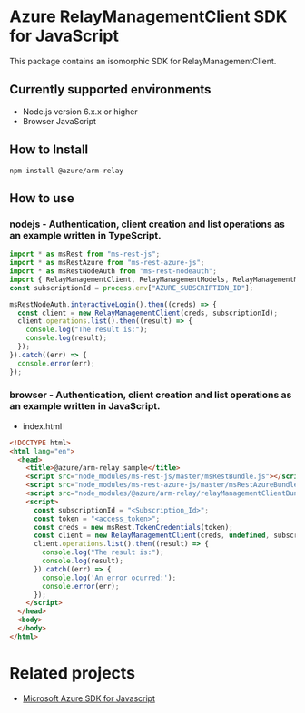 # Azure RelayManagementClient SDK for JavaScript
This package contains an isomorphic SDK for RelayManagementClient.

## Currently supported environments
- Node.js version 6.x.x or higher
- Browser JavaScript

## How to Install
```
npm install @azure/arm-relay
```


## How to use

### nodejs - Authentication, client creation and list operations as an example written in TypeScript.

```ts
import * as msRest from "ms-rest-js";
import * as msRestAzure from "ms-rest-azure-js";
import * as msRestNodeAuth from "ms-rest-nodeauth";
import { RelayManagementClient, RelayManagementModels, RelayManagementMappers } from "@azure/arm-relay";
const subscriptionId = process.env["AZURE_SUBSCRIPTION_ID"];

msRestNodeAuth.interactiveLogin().then((creds) => {
  const client = new RelayManagementClient(creds, subscriptionId);
  client.operations.list().then((result) => {
    console.log("The result is:");
    console.log(result);
  });
}).catch((err) => {
  console.error(err);
});
```

### browser - Authentication, client creation and list operations as an example written in JavaScript.

- index.html
```html
<!DOCTYPE html>
<html lang="en">
  <head>
    <title>@azure/arm-relay sample</title>
    <script src="node_modules/ms-rest-js/master/msRestBundle.js"></script>
    <script src="node_modules/ms-rest-azure-js/master/msRestAzureBundle.js"></script>
    <script src="node_modules/@azure/arm-relay/relayManagementClientBundle.js"></script>
    <script>
      const subscriptionId = "<Subscription_Id>";
      const token = "<access_token>";
      const creds = new msRest.TokenCredentials(token);
      const client = new RelayManagementClient(creds, undefined, subscriptionId);
      client.operations.list().then((result) => {
        console.log("The result is:");
        console.log(result);
      }).catch((err) => {
        console.log('An error ocurred:');
        console.error(err);
      });
    </script>
  </head>
  <body>
  </body>
</html>
```

# Related projects
 - [Microsoft Azure SDK for Javascript](https://github.com/Azure/azure-sdk-for-js)
